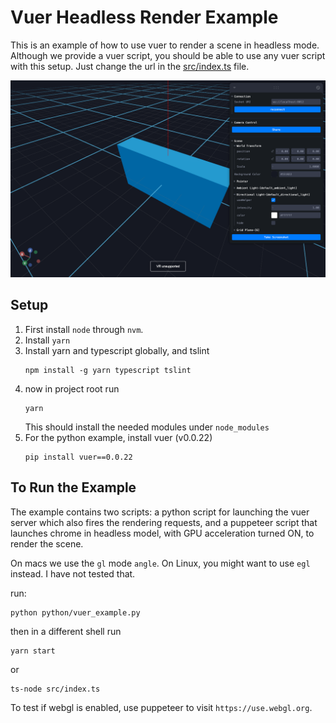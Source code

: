 # Vuer Headless Render Example

This is an example of how to use vuer to render a scene in headless mode.
Although we provide a vuer script, you should be able to use any vuer script
with this setup. Just change the url in the [src/index.ts](src/index.ts) file.

![outputs/example.png](outputs/example.png)

## Setup

1. First install `node` through `nvm`.
2. Install `yarn`
3. Install yarn and typescript globally, and tslint
    ```shell
    npm install -g yarn typescript tslint
    ```
4. now in project root run
    ```shell
    yarn
    ```
   This should install the needed modules under `node_modules`
5. For the python example, install vuer (v0.0.22)
    ```shell
    pip install vuer==0.0.22
    ```

## To Run the Example

The example contains two scripts: a python script for launching the vuer server
which also fires the rendering requests, and a puppeteer script that launches
chrome in headless model, with GPU acceleration turned ON, to render the scene.

On macs we use the `gl` mode `angle`. On Linux, you might want to use `egl` 
instead. I have not tested that.

run:
```shell
python python/vuer_example.py
```
then in a different shell run
```shell
yarn start
```
or
```shell
ts-node src/index.ts
```

To test if webgl is enabled, use puppeteer to visit `https://use.webgl.org`.
